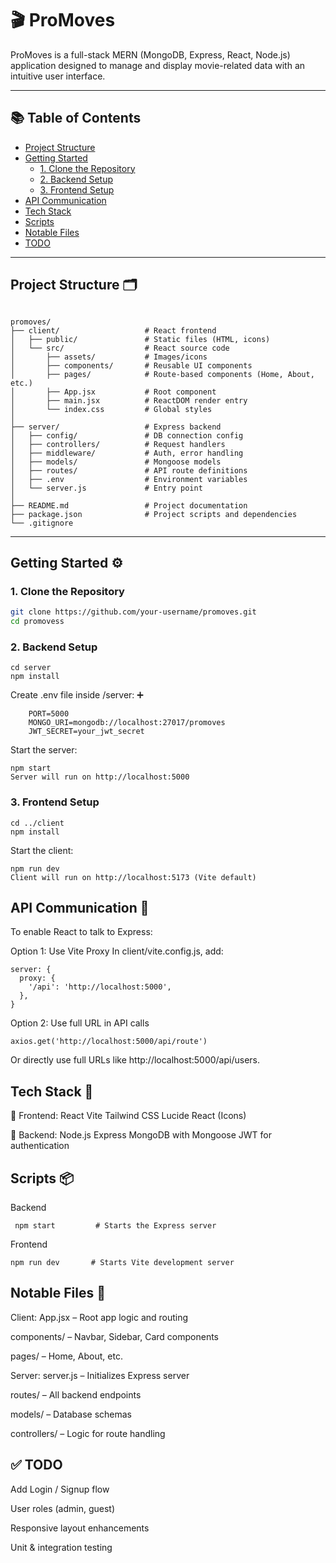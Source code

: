 # 🎬 ProMoves

ProMoves is a full-stack MERN (MongoDB, Express, React, Node.js) application designed to manage and display movie-related data with an intuitive user interface.

---


## 📚 Table of Contents

  - [ Project Structure](#project-structure)
  - [Getting Started](#getting-started)
    - [1. Clone the Repository](#1-clone-the-repository)
    - [2. Backend Setup](#2-backend-setup)
    - [3. Frontend Setup](#3-frontend-setup)
  - [API Communication](#api-communication-)
  - [Tech Stack](#tech-stack)
  - [Scripts](#scripts)
  - [Notable Files](#notable-files)
  - [TODO](#todo)


---

## Project Structure 🗂️
```

promoves/
├── client/                   # React frontend
│   ├── public/               # Static files (HTML, icons)
│   └── src/                  # React source code
│       ├── assets/           # Images/icons
│       ├── components/       # Reusable UI components
│       ├── pages/            # Route-based components (Home, About, etc.)
│       ├── App.jsx           # Root component
│       ├── main.jsx          # ReactDOM render entry
│       └── index.css         # Global styles
│
├── server/                   # Express backend
│   ├── config/               # DB connection config
│   ├── controllers/          # Request handlers
│   ├── middleware/           # Auth, error handling
│   ├── models/               # Mongoose models
│   ├── routes/               # API route definitions
│   ├── .env                  # Environment variables
│   └── server.js             # Entry point
│
├── README.md                 # Project documentation
├── package.json              # Project scripts and dependencies
└── .gitignore
```
---

## Getting Started ⚙️

### 1. Clone the Repository

```bash
git clone https://github.com/your-username/promoves.git
cd promovess
```
### 2. Backend Setup
   ```
   cd server
   npm install
```
 Create .env file inside /server: ➕
```
    PORT=5000
    MONGO_URI=mongodb://localhost:27017/promoves
    JWT_SECRET=your_jwt_secret
```
Start the server:
```
npm start
Server will run on http://localhost:5000
```
### 3. Frontend Setup
```
cd ../client
npm install
```
Start the client:
```
npm run dev
Client will run on http://localhost:5173 (Vite default)
```
## API Communication 🔗
To enable React to talk to Express:

Option 1: Use Vite Proxy
In client/vite.config.js, add:
```
server: {
  proxy: {
    '/api': 'http://localhost:5000',
  },
}
```
Option 2: Use full URL in API calls
```
axios.get('http://localhost:5000/api/route')
```
Or directly use full URLs like http://localhost:5000/api/users.

## Tech Stack 🧩
🔹 Frontend:
    React
    Vite
    Tailwind CSS
    Lucide React (Icons)

🔹 Backend:
    Node.js
    Express
    MongoDB with Mongoose
    JWT for authentication

## Scripts 📦
  Backend

 ```
  npm start         # Starts the Express server
```
Frontend
```
npm run dev       # Starts Vite development server
```
## Notable Files 📁
Client:
App.jsx – Root app logic and routing

components/ – Navbar, Sidebar, Card components

pages/ – Home, About, etc.

Server:
server.js – Initializes Express server

routes/ – All backend endpoints

models/ – Database schemas

controllers/ – Logic for route handling

## ✅ TODO
 Add Login / Signup flow

 User roles (admin, guest)

 Responsive layout enhancements

 Unit & integration testing

